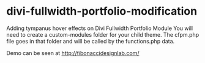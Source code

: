 # divi-fullwidth-portfolio-modification
Adding tympanus hover effects on Divi Fullwidth Portfolio Module
You will need to create a custom-modules folder for your child theme. The cfpm.php file goes in that folder and will be called by the functions.php data. 

Demo can be seen at http://fibonaccidesignlab.com/
